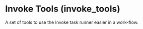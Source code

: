Invoke Tools (invoke_tools)
===========================

A set of tools to use the Invoke task runner easier in a work-flow.
